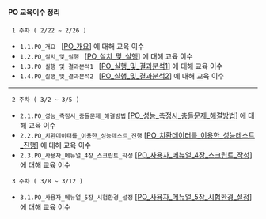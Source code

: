 #### PO 교육이수 정리 

     1 주차 ( 2/22 ~ 2/26 )
- ```1.1.PO_개요 ``` [[PO_개요]] 에 대해 교육 이수
- ```1.2.PO_설치_및_실행 ``` [[PO_설치_및_실행]]  에 대해 교육 이수
- ```1.3.PO_실행_및_결과분석1 ``` [[PO_실행_및_결과분석1]]  에 대해 교육 이수
- ```1.4.PO_실행_및_결과분석2 ``` [[PO_실행_및_결과분석2]]  에 대해 교육 이수  

[PO_개요]: /1week/1.1.PO_개요.md
[PO_설치_및_실행]: /1week/1.2.PO_설치_및_실행.md
[PO_실행_및_결과분석1]: /1week/1.3.PO_실행_및_결과분석1.md
[PO_실행_및_결과분석2]: /1week/1.4.PO_실행_및_결과분석2.md

---

     2 주차 ( 3/2 ~ 3/5 )
+ ```2.1.PO_성능_측정시_충돌문제_해결방법``` [[PO_성능_측정시_충돌문제_해결방법]]  에 대해 교육 이수
+ ```2.2.PO_치환데이터를_이용한_성능테스트_진행``` [[PO_치환데이터를_이용한_성능테스트_진행]]  에 대해 교육 이수
+ ```2.3.PO_사용자_메뉴얼_4장_스크립트_작성``` [[PO_사용자_메뉴얼_4장_스크립트_작성]]  에 대해 교육 이수

[PO_성능_측정시_충돌문제_해결방법]: /2week/2.1.PO_성능_측정시_충돌문제_해결방법.md
[PO_치환데이터를_이용한_성능테스트_진행]: /2week/2.2.PO_치환데이터를_이용한_성능테스트_진행.md
[PO_사용자_메뉴얼_4장_스크립트_작성]: /2week/2.3.PO_사용자_메뉴얼_4장_스크립트_작성.md

     3 주차 ( 3/8 ~ 3/12 )
+ ```3.1.PO_사용자_메뉴얼_5장_시험환경_설정``` [[PO_사용자_메뉴얼_5장_시험환경_설정]]  에 대해 교육 이수

[PO_사용자_메뉴얼_5장_시험환경_설정]: /3week/3.1.PO_사용자_메뉴얼_5장_시험환경_설정.md
